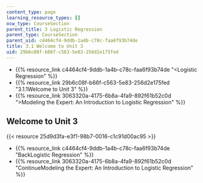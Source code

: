 ```yaml
---
content_type: page
learning_resource_types: []
ocw_type: CourseSection
parent_title: 3 Logistic Regression
parent_type: CourseSection
parent_uid: c4464cf4-9ddb-1a4b-c78c-faa6f93b74de
title: 3.1 Welcome to Unit 3
uid: 29b6c08f-b66f-c563-5e83-256d2e175fed
---
```


*   {{% resource_link c4464cf4-9ddb-1a4b-c78c-faa6f93b74de "\<Logistic Regression" %}}
*   {{% resource_link 29b6c08f-b66f-c563-5e83-256d2e175fed "3.1.1Welcome to Unit 3" %}}
*   {{% resource_link 3063320a-4175-6b8a-4fa9-892f61b52c0d "\>Modeling the Expert: An Introduction to Logistic Regression" %}}

Welcome to Unit 3
-----------------

{{< resource 25d9d3fa-e3f1-98b7-0016-c1c91d00ac95 >}}

*   {{% resource_link c4464cf4-9ddb-1a4b-c78c-faa6f93b74de "BackLogistic Regression" %}}
*   {{% resource_link 3063320a-4175-6b8a-4fa9-892f61b52c0d "ContinueModeling the Expert: An Introduction to Logistic Regression" %}}